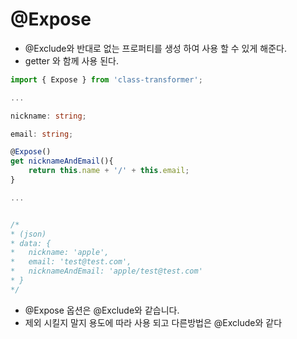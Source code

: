 
# @Expose
- @Exclude와 반대로 없는 프로퍼티를 생성 하여 사용 할 수 있게 해준다.
- getter 와 함께 사용 된다.

```typescript
import { Expose } from 'class-transformer';

...

nickname: string;

email: string;

@Expose()
get nicknameAndEmail(){
	return this.name + '/' + this.email;
}

...


/*
* (json)
* data: {
*   nickname: 'apple',
*   email: 'test@test.com',
*   nicknameAndEmail: 'apple/test@test.com'
* }
*/

```

- @Expose 옵션은 @Exclude와 같습니다.
- 제외 시킬지 말지 용도에 따라 사용 되고 다른방법은 @Exclude와 같다




